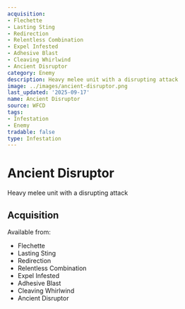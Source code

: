 ```yaml
---
acquisition:
- Flechette
- Lasting Sting
- Redirection
- Relentless Combination
- Expel Infested
- Adhesive Blast
- Cleaving Whirlwind
- Ancient Disruptor
category: Enemy
description: Heavy melee unit with a disrupting attack
image: ../images/ancient-disruptor.png
last_updated: '2025-09-17'
name: Ancient Disruptor
source: WFCD
tags:
- Infestation
- Enemy
tradable: false
type: Infestation
---
```


# Ancient Disruptor

Heavy melee unit with a disrupting attack

## Acquisition

Available from:
- Flechette
- Lasting Sting
- Redirection
- Relentless Combination
- Expel Infested
- Adhesive Blast
- Cleaving Whirlwind
- Ancient Disruptor

